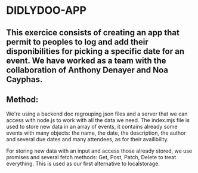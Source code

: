 # __DIDLYDOO-APP__

This exercice consists of creating an app that permit to peoples to log and add their disponibilities for picking a specific date for an event.
We have worked as a team with the collaboration of Anthony Denayer and Noa Cayphas.
------
## __Method:__

We're using a backend doc regrouping json files and a server that we can access with node.js to work with all the data we need.
The index.mjs file is used to store new data in an array of events, it contains already some events with many objects: the name, the date, the description, the author and several due dates and many attendees, as for their availibility.

For storing new data with an input and access those already stored, we use promises and several fetch methods: Get, Post, Patch, Delete to treat everything. This is used as our first alternative to localstorage.




 

